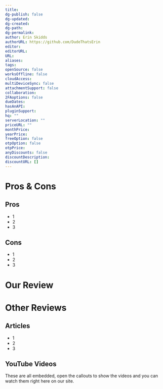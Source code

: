 ```yaml
---
title: 
dg-publish: false
dg-updated: 
dg-created: 
dg-path: 
dg-permalink: 
author: Erin Skidds
authorURL: https://github.com/DudeThatsErin
editor: 
editorURL: 
URL: 
aliases: 
tags: 
openSource: false
worksOffline: false
cloudAccess: 
multiDeviceSync: false
attachmentSupport: false
collaboration: 
2FAoptions: false
dueDates: 
hasAnAPI: 
pluginSupport: 
hq: ""
serverLocation: ""
priceURL: ""
monthPrice: 
yearPrice: 
freeOption: false
otpOption: false
otpPrice: 
anyDiscounts: false
discountDescription: 
discountURL: []
---
```

# Pros & Cons
## Pros
- 1
- 2
- 3
## Cons
- 1
- 2
- 3
# Our Review
# Other Reviews
## Articles
- 1
- 2
- 3
## YouTube Videos
These are all embedded, open the callouts to show the videos and you can watch them right here on our site.

